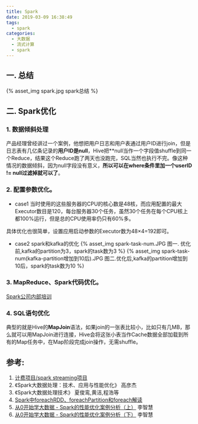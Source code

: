 ```yaml
---
title: Spark
date: 2019-03-09 16:38:49
tags:
  - spark 
categories:
  - 大数据 
  - 流式计算
  - spark   
---
```


<p></p>
<!-- more -->   

## 一.  总结
{% asset_img  spark.jpg  spark总结 %}

## 二.  Spark优化

### 1. 数据倾斜处理
产品经理曾经讲过一个案例，他想把用户日志和用户表通过用户ID进行join，但是日志表有几亿条记录的**用户ID是null**，Hive把**null当作一个字段值shuffle到同一个Reduce，结果这个Reduce跑了两天也没跑完，SQL当然也执行不完。像这种情况的数据倾斜，因为null字段没有意义，**所以可以在where条件里加一个userID != null过滤掉就可以了**。


### 2. 配置参数优化。
+ case1
当时使用的这些服务器的CPU的核心数是48核，而应用配置的最大Executor数目是120，每台服务器30个任务，虽然30个任务在每个CPU核上都100%运行，但是总的CPU使用率仍只有60%多。

具体优化也很简单，设置应用启动参数的Executor数为48×4=192即可。

+ case2  spark和kafka的优化
{% asset_img  spark-task-num.JPG  图一. 优化前,kafka的partition为3，spark的task数为3 %}
{% asset_img  spark-task-num(kafka-partition增加到10后).JPG  图二.优化后,kafka的partition增加到10后，spark的task数为10 %}


### 3. MapReduce、Spark代码优化。
[Spark公司内部培训](/2019/03/10/sparkTrain/)

### 4. SQL语句优化
典型的就是Hive的**MapJoin**语法，如果join的一张表比较小，比如只有几MB，那么就可以用MapJoin进行连接，Hive会将这张小表当作Cache数据全部加载到所有的Map任务中，在Map阶段完成join操作，无需shuffle。


## 参考:

1. [计费项目/spark streaming项目](https://github.com/www6v/urtc-bill/blob/master/src/main/java/ucloud/utrc/bill/SparkStreamingKafka.scala)
2. 《Spark大数据处理：技术、应用与性能优化》 高彦杰
3. 《Spark大数据处理技术》 夏俊鸾,黄洁,程浩等
4. [Spark中foreachRDD、foreachPartition和foreach解读](https://blog.csdn.net/Scapel/article/details/84030362)
5. [从0开始学大数据 - Spark的性能优化案例分析（上）]()  李智慧
6. [从0开始学大数据 - Spark的性能优化案例分析（下）]()  李智慧



